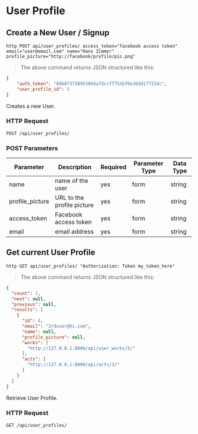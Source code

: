 # User Profile

## Create a New User / Signup

```shell
http POST api/user_profiles/ access_token="facebook access token" email="user@email.com" name="Hans Zimmer" profile_picture="http://facebook/profile/pic.png"
```

> The above command returns JSON structured like this:

```json
{
    "auth_token": "89b87375895304da7dccff753bf0e38dd177254c",
    "user_profile_id": 5
}
```

Creates a new User.

### HTTP Request

`POST /api/user_profiles/`

### POST Parameters

Parameter | Description | Required | Parameter Type | Data Type
--------- | ----------- |--------- | -------------- | ---------
name | name of the user | yes | form | string
profile_picture | URL to the profile picture | yes | form | string
access_token | Facebook access token | yes | form | string
email | email address | yes | form | string

## Get current User Profile

```shell
http GET api/user_profiles/ "Authorization: Token my_token_here"
```

> The above command returns JSON structured like this:

```json
{
  "count": 1,
  "next": null,
  "previous": null,
  "results": [
    {
      "id": 4,
      "email": "3rduser@hi.com",
      "name": null,
      "profile_picture": null,
      "works": [
        "http://127.0.0.1:8000/api/user_works/5/"
      ],
      "acts": [
        "http://127.0.0.1:8000/api/acts/3/"
      ]
    }
  ]
}
```

Retrieve User Profile.

### HTTP Request

`GET /api/user_profiles/`
